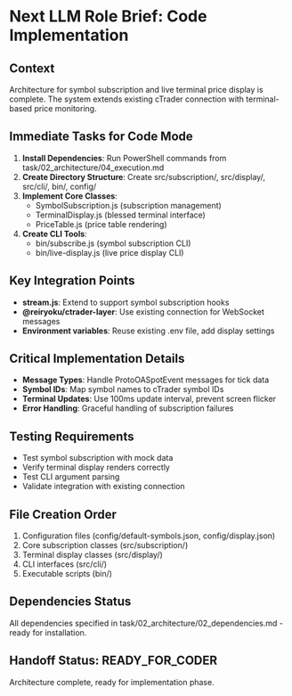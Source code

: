 # Next LLM Role Brief: Code Implementation

## Context
Architecture for symbol subscription and live terminal price display is complete. The system extends existing cTrader connection with terminal-based price monitoring.

## Immediate Tasks for Code Mode
1. **Install Dependencies**: Run PowerShell commands from task/02_architecture/04_execution.md
2. **Create Directory Structure**: Create src/subscription/, src/display/, src/cli/, bin/, config/
3. **Implement Core Classes**:
   - SymbolSubscription.js (subscription management)
   - TerminalDisplay.js (blessed terminal interface)
   - PriceTable.js (price table rendering)
4. **Create CLI Tools**:
   - bin/subscribe.js (symbol subscription CLI)
   - bin/live-display.js (live price display CLI)

## Key Integration Points
- **stream.js**: Extend to support symbol subscription hooks
- **@reiryoku/ctrader-layer**: Use existing connection for WebSocket messages
- **Environment variables**: Reuse existing .env file, add display settings

## Critical Implementation Details
- **Message Types**: Handle ProtoOASpotEvent messages for tick data
- **Symbol IDs**: Map symbol names to cTrader symbol IDs
- **Terminal Updates**: Use 100ms update interval, prevent screen flicker
- **Error Handling**: Graceful handling of subscription failures

## Testing Requirements
- Test symbol subscription with mock data
- Verify terminal display renders correctly
- Test CLI argument parsing
- Validate integration with existing connection

## File Creation Order
1. Configuration files (config/default-symbols.json, config/display.json)
2. Core subscription classes (src/subscription/)
3. Terminal display classes (src/display/)
4. CLI interfaces (src/cli/)
5. Executable scripts (bin/)

## Dependencies Status
All dependencies specified in task/02_architecture/02_dependencies.md - ready for installation.

## Handoff Status: READY_FOR_CODER
Architecture complete, ready for implementation phase.